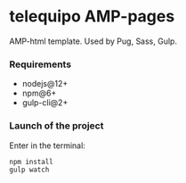 # telequipo AMP-pages

AMP-html template. Used by Pug, Sass, Gulp.

### Requirements

- nodejs@12+
- npm@6+
- gulp-cli@2+

### Launch of the project

Enter in the terminal:

```
npm install
gulp watch
```
